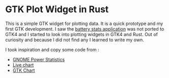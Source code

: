 # GTK Plot Widget in Rust

This is a simple GTK widget for plotting data. It is a quick prototype and my first GTK development.
I saw the [battery stats application](https://flathub.org/apps/org.gnome.PowerStats) was not ported to GTK4 and I started to look into plotting widgets in GTK4 and Rust.
Out of curiosity and because I did not find any I learned to write my own.

I took inspiration and copy some code from :
- [GNOME Power Statistics](https://gitlab.gnome.org/GNOME/gnome-power-manager/-/tree/master)
- [Live chart](https://github.com/lcallarec/live-chart)
- [GTK Chart](https://github.com/lundmar/gtkchart)
